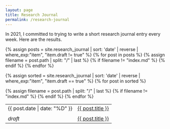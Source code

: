 ```yaml
---
layout: page
title: Research Journal
permalink: /research-journal
---
```

In 2021, I committed to trying to write a short research journal entry every week. Here are the results.
<table class="post-list">
  {% assign posts = site.research_journal | sort: 'date' | reverse | where_exp:"item", "item.draft != true" %}
  {% for post in posts %}
    <tr>
      {% assign filename = post.path | split: "/" | last %}
      {% if filename != "index.md" %}
        <td>{{ post.date | date: "%D" }}</td> <td><a href="{{ post.url }}">{{ post.title }}</a></td>
      {% endif %}
    </tr>
  {% endfor %}

  <!-- add empty row for spacing -->
  <!-- TODO i'm sure there's a cleaner way to do this -->
  <tr><td></td></tr>

  <!-- drafts -->
  {% assign sorted = site.research_journal | sort: 'date' | reverse | where_exp:"item", "item.draft == true" %}
  {% for post in sorted %}
    <tr>
      {% assign filename = post.path | split: "/" | last %}
      {% if filename != "index.md" %}
        <td><em>draft</em></td> <td><a href="{{ post.url }}">{{ post.title }}</a></td>
      {% endif %}
    </tr>
  {% endfor %}
</table>

